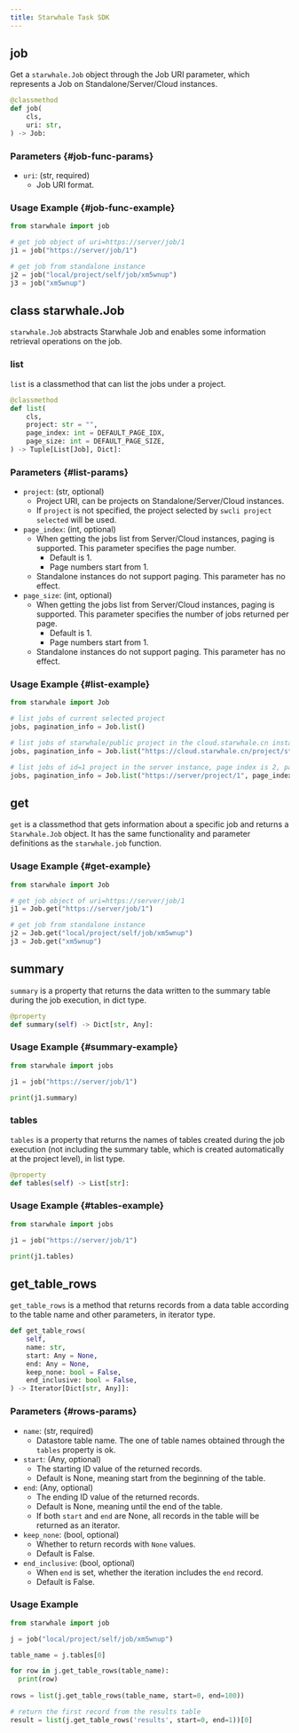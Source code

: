 ```yaml
---
title: Starwhale Task SDK
---
```


## job

Get a `starwhale.Job` object through the Job URI parameter, which represents a Job on Standalone/Server/Cloud instances.

```python
@classmethod
def job(
    cls, 
    uri: str,
) -> Job:
```

### Parameters {#job-func-params}

- `uri`: (str, required) 
  - Job URI format.

### Usage Example {#job-func-example}

```python
from starwhale import job

# get job object of uri=https://server/job/1
j1 = job("https://server/job/1") 

# get job from standalone instance
j2 = job("local/project/self/job/xm5wnup")
j3 = job("xm5wnup")
```

## class starwhale.Job

`starwhale.Job` abstracts Starwhale Job and enables some information retrieval operations on the job.

### list

`list` is a classmethod that can list the jobs under a project.

```python
@classmethod
def list(
    cls,
    project: str = "", 
    page_index: int = DEFAULT_PAGE_IDX,
    page_size: int = DEFAULT_PAGE_SIZE,
) -> Tuple[List[Job], Dict]:
```

### Parameters {#list-params}

- `project`: (str, optional)
  - Project URI, can be projects on Standalone/Server/Cloud instances.
  - If `project` is not specified, the project selected by `swcli project selected` will be used.
- `page_index`: (int, optional) 
  - When getting the jobs list from Server/Cloud instances, paging is supported. This parameter specifies the page number.
    - Default is 1.
    - Page numbers start from 1.
  - Standalone instances do not support paging. This parameter has no effect.
- `page_size`: (int, optional)
  - When getting the jobs list from Server/Cloud instances, paging is supported. This parameter specifies the number of jobs returned per page.
    - Default is 1.
    - Page numbers start from 1.
  - Standalone instances do not support paging. This parameter has no effect.

### Usage Example {#list-example}

```python
from starwhale import Job

# list jobs of current selected project
jobs, pagination_info = Job.list()

# list jobs of starwhale/public project in the cloud.starwhale.cn instance
jobs, pagination_info = Job.list("https://cloud.starwhale.cn/project/starwhale:public")

# list jobs of id=1 project in the server instance, page index is 2, page size is 10  
jobs, pagination_info = Job.list("https://server/project/1", page_index=2, page_size=10)
```

## get

`get` is a classmethod that gets information about a specific job and returns a `Starwhale.Job` object. It has the same functionality and parameter definitions as the `starwhale.job` function.

### Usage Example {#get-example}

```python
from starwhale import Job

# get job object of uri=https://server/job/1
j1 = Job.get("https://server/job/1")

# get job from standalone instance 
j2 = Job.get("local/project/self/job/xm5wnup")
j3 = Job.get("xm5wnup")
```

## summary

`summary` is a property that returns the data written to the summary table during the job execution, in dict type.

```python 
@property
def summary(self) -> Dict[str, Any]:
```

### Usage Example {#summary-example}

```python
from starwhale import jobs

j1 = job("https://server/job/1")

print(j1.summary)
```

### tables

`tables` is a property that returns the names of tables created during the job execution (not including the summary table, which is created automatically at the project level), in list type.

```python
@property  
def tables(self) -> List[str]:
```

### Usage Example {#tables-example}

```python
from starwhale import jobs

j1 = job("https://server/job/1")

print(j1.tables)
```

## get_table_rows

`get_table_rows` is a method that returns records from a data table according to the table name and other parameters, in iterator type.

```python
def get_table_rows(
    self,
    name: str,
    start: Any = None,
    end: Any = None, 
    keep_none: bool = False,
    end_inclusive: bool = False,
) -> Iterator[Dict[str, Any]]:
```

### Parameters {#rows-params}

- `name`: (str, required)
  - Datastore table name. The one of table names obtained through the `tables` property is ok.
- `start`: (Any, optional)
  - The starting ID value of the returned records.
  - Default is None, meaning start from the beginning of the table.
- `end`: (Any, optional)
  - The ending ID value of the returned records.
  - Default is None, meaning until the end of the table.
  - If both `start` and `end` are None, all records in the table will be returned as an iterator.
- `keep_none`: (bool, optional) 
  - Whether to return records with `None` values.
  - Default is False.
- `end_inclusive`: (bool, optional)
  - When `end` is set, whether the iteration includes the `end` record.
  - Default is False.
  
### Usage Example

```python
from starwhale import job

j = job("local/project/self/job/xm5wnup")

table_name = j.tables[0]

for row in j.get_table_rows(table_name):
  print(row)
  
rows = list(j.get_table_rows(table_name, start=0, end=100))

# return the first record from the results table
result = list(j.get_table_rows('results', start=0, end=1))[0] 
```
